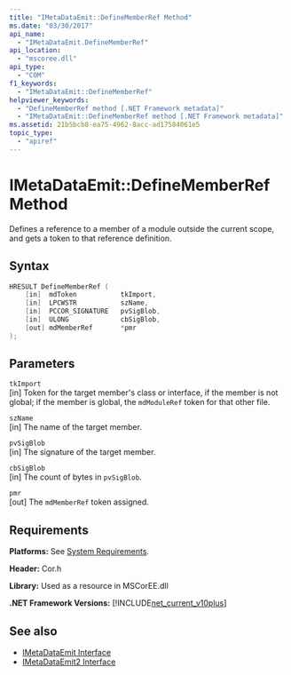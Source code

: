 ```yaml
---
title: "IMetaDataEmit::DefineMemberRef Method"
ms.date: "03/30/2017"
api_name: 
  - "IMetaDataEmit.DefineMemberRef"
api_location: 
  - "mscoree.dll"
api_type: 
  - "COM"
f1_keywords: 
  - "IMetaDataEmit::DefineMemberRef"
helpviewer_keywords: 
  - "DefineMemberRef method [.NET Framework metadata]"
  - "IMetaDataEmit::DefineMemberRef method [.NET Framework metadata]"
ms.assetid: 21b5bcb8-ea75-4962-8acc-ad17584061e5
topic_type: 
  - "apiref"
---
```

# IMetaDataEmit::DefineMemberRef Method
Defines a reference to a member of a module outside the current scope, and gets a token to that reference definition.  
  
## Syntax  
  
```cpp  
HRESULT DefineMemberRef (
    [in]  mdToken           tkImport,
    [in]  LPCWSTR           szName,
    [in]  PCCOR_SIGNATURE   pvSigBlob,
    [in]  ULONG             cbSigBlob,
    [out] mdMemberRef       *pmr
);  
```  
  
## Parameters  
 `tkImport`  
 [in] Token for the target member's class or interface, if the member is not global; if the member is global, the `mdModuleRef` token for that other file.  
  
 `szName`  
 [in] The name of the target member.  
  
 `pvSigBlob`  
 [in] The signature of the target member.  
  
 `cbSigBlob`  
 [in] The count of bytes in `pvSigBlob`.  
  
 `pmr`  
 [out] The `mdMemberRef` token assigned.  
  
## Requirements  
 **Platforms:** See [System Requirements](../../get-started/system-requirements.md).  
  
 **Header:** Cor.h  
  
 **Library:** Used as a resource in MSCorEE.dll  
  
 **.NET Framework Versions:** [!INCLUDE[net_current_v10plus](../../../../includes/net-current-v10plus-md.md)]  
  
## See also

- [IMetaDataEmit Interface](imetadataemit-interface.md)
- [IMetaDataEmit2 Interface](imetadataemit2-interface.md)
